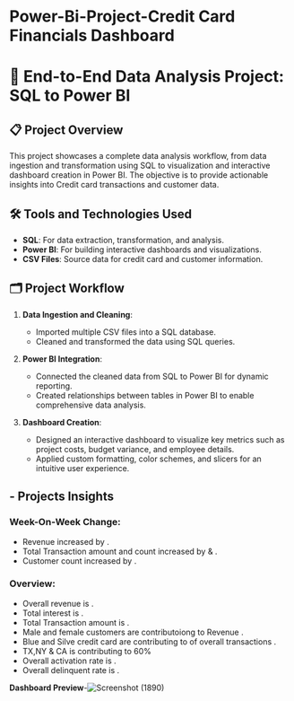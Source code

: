 # Power-Bi-Project-Credit Card Financials Dashboard 

# 💼 End-to-End Data Analysis Project: SQL to Power BI

## 📋 Project Overview

This project showcases a complete data analysis workflow, from data ingestion and transformation using SQL to visualization and interactive dashboard creation in Power BI. The objective is to provide actionable insights into Credit card transactions and customer data.



## 🛠️ Tools and Technologies Used
- **SQL**: For data extraction, transformation, and analysis.
- **Power BI**: For building interactive dashboards and visualizations.
- **CSV Files**: Source data for credit card and customer information.



## 🗂️ Project Workflow

1. **Data Ingestion and Cleaning**:
   - Imported multiple CSV files into a SQL database.
   - Cleaned and transformed the data using SQL queries.

2. **Power BI Integration**:
   - Connected the cleaned data from SQL to Power BI for dynamic reporting.
   - Created relationships between tables in Power BI to enable comprehensive data analysis.

3. **Dashboard Creation**:
   - Designed an interactive dashboard to visualize key metrics such as project costs, budget variance, and employee details.
   - Applied custom formatting, color schemes, and slicers for an intuitive user experience.
  
 ##  - Projects Insights
### **Week-On-Week Change**:
- Revenue increased by  .
- Total Transaction amount and count increased by  &   .
- Customer count increased by   .

### **Overview**:
* Overall revenue is  .
* Total interest is   .
* Total Transaction amount is  .
* Male and female customers are contributoiong to Revenue   .
* Blue and Silve credit card are contributing to of overall transactions   .
* TX,NY & CA is contributing to 60%
* Overall activation rate is   .
* Overall delinquent rate is   .

**Dashboard Preview**-![Screenshot (1890)](https://github.com/user-attachments/assets/59af5b4e-e049-4134-a71f-5e1836880b8c)




